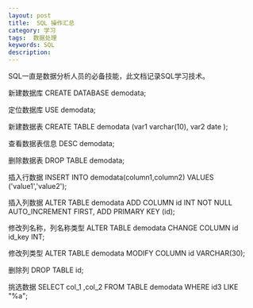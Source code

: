 ```yaml
---
layout: post
title:  SQL 操作汇总
category: 学习
tags:  数据处理	        
keywords: SQL
description: 
---
```


SQL一直是数据分析人员的必备技能，此文档记录SQL学习技术。

新建数据库 CREATE DATABASE demodata;

定位数据库 USE demodata;

新建数据表 CREATE TABLE demodata
         (var1 varchar(10),
          var2 date
         );

查看数据表信息 DESC demodata;

删除数据表  DROP TABLE demodata;

插入行数据  INSERT INTO demodata(column1,column2) VALUES ('value1','value2');

插入列数据  ALTER TABLE demodata ADD COLUMN id INT NOT NULL AUTO_INCREMENT FIRST,
                                ADD PRIMARY KEY (id);

修改列名称，列名称类型  ALTER TABLE demodata CHANGE COLUMN id id_key INT;

修改列类型  ALTER TABLE demodata MODIFY COLUMN id VARCHAR(30);

删除列  DROP TABLE id;

挑选数据   SELECT col_1 ,col_2 FROM TABLE demodata WHERE id3 LIKE "%a";

  
